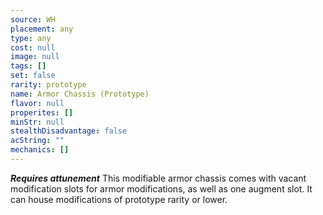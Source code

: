 ```yaml
---
source: WH
placement: any
type: any
cost: null
image: null
tags: []
set: false
rarity: prototype
name: Armor Chassis (Prototype)
flavor: null
properites: []
minStr: null
stealthDisadvantage: false
acString: ""
mechanics: []
---
```

_**Requires attunement**_
This modifiable armor chassis comes with vacant modification slots for armor modifications, as well as one augment slot. It can house modifications of prototype rarity or lower.